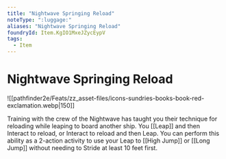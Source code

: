 ```yaml
---
title: "Nightwave Springing Reload"
noteType: ":luggage:"
aliases: "Nightwave Springing Reload"
foundryId: Item.KgIO1MxeJZycEypV
tags:
  - Item
---
```


# Nightwave Springing Reload
![[pathfinder2e/Feats/zz_asset-files/icons-sundries-books-book-red-exclamation.webp|150]]

Training with the crew of the Nightwave has taught you their technique for reloading while leaping to board another ship. You [[Leap]] and then Interact to reload, or Interact to reload and then Leap. You can perform this ability as a 2-action activity to use your Leap to [[High Jump]] or [[Long Jump]] without needing to Stride at least 10 feet first.
